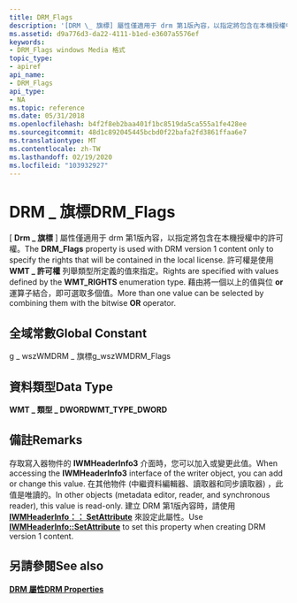```yaml
---
title: DRM_Flags
description: '[DRM \_ 旗標] 屬性僅適用于 drm 第1版內容，以指定將包含在本機授權中的許可權。'
ms.assetid: d9a776d3-da22-4111-b1ed-e3607a5576ef
keywords:
- DRM_Flags windows Media 格式
topic_type:
- apiref
api_name:
- DRM_Flags
api_type:
- NA
ms.topic: reference
ms.date: 05/31/2018
ms.openlocfilehash: b4f2f8eb2baa401f1bc8519da5ca555a1fe428ee
ms.sourcegitcommit: 48d1c892045445bcbd0f22bafa2fd3861ffaa6e7
ms.translationtype: MT
ms.contentlocale: zh-TW
ms.lasthandoff: 02/19/2020
ms.locfileid: "103932927"
---
```

# <a name="drm_flags"></a><span data-ttu-id="c211f-104">DRM \_ 旗標</span><span class="sxs-lookup"><span data-stu-id="c211f-104">DRM\_Flags</span></span>

<span data-ttu-id="c211f-105">[ **Drm \_ 旗標** ] 屬性僅適用于 drm 第1版內容，以指定將包含在本機授權中的許可權。</span><span class="sxs-lookup"><span data-stu-id="c211f-105">The **DRM\_Flags** property is used with DRM version 1 content only to specify the rights that will be contained in the local license.</span></span> <span data-ttu-id="c211f-106">許可權是使用 **WMT \_ 許可權** 列舉類型所定義的值來指定。</span><span class="sxs-lookup"><span data-stu-id="c211f-106">Rights are specified with values defined by the **WMT\_RIGHTS** enumeration type.</span></span> <span data-ttu-id="c211f-107">藉由將一個以上的值與位 **or** 運算子結合，即可選取多個值。</span><span class="sxs-lookup"><span data-stu-id="c211f-107">More than one value can be selected by combining them with the bitwise **OR** operator.</span></span>

## <a name="global-constant"></a><span data-ttu-id="c211f-108">全域常數</span><span class="sxs-lookup"><span data-stu-id="c211f-108">Global Constant</span></span>

<span data-ttu-id="c211f-109">g \_ wszWMDRM \_ 旗標</span><span class="sxs-lookup"><span data-stu-id="c211f-109">g\_wszWMDRM\_Flags</span></span>

## <a name="data-type"></a><span data-ttu-id="c211f-110">資料類型</span><span class="sxs-lookup"><span data-stu-id="c211f-110">Data Type</span></span>

<span data-ttu-id="c211f-111">**WMT \_ 類型 \_ DWORD**</span><span class="sxs-lookup"><span data-stu-id="c211f-111">**WMT\_TYPE\_DWORD**</span></span>

## <a name="remarks"></a><span data-ttu-id="c211f-112">備註</span><span class="sxs-lookup"><span data-stu-id="c211f-112">Remarks</span></span>

<span data-ttu-id="c211f-113">存取寫入器物件的 **IWMHeaderInfo3** 介面時，您可以加入或變更此值。</span><span class="sxs-lookup"><span data-stu-id="c211f-113">When accessing the **IWMHeaderInfo3** interface of the writer object, you can add or change this value.</span></span> <span data-ttu-id="c211f-114">在其他物件 (中繼資料編輯器、讀取器和同步讀取器) ，此值是唯讀的。</span><span class="sxs-lookup"><span data-stu-id="c211f-114">In other objects (metadata editor, reader, and synchronous reader), this value is read-only.</span></span> <span data-ttu-id="c211f-115">建立 DRM 第1版內容時，請使用 [**IWMHeaderInfo：： SetAttribute**](/previous-versions/windows/desktop/api/Wmsdkidl/nf-wmsdkidl-iwmheaderinfo-setattribute) 來設定此屬性。</span><span class="sxs-lookup"><span data-stu-id="c211f-115">Use [**IWMHeaderInfo::SetAttribute**](/previous-versions/windows/desktop/api/Wmsdkidl/nf-wmsdkidl-iwmheaderinfo-setattribute) to set this property when creating DRM version 1 content.</span></span>

## <a name="see-also"></a><span data-ttu-id="c211f-116">另請參閱</span><span class="sxs-lookup"><span data-stu-id="c211f-116">See also</span></span>

<dl> <dt>

[<span data-ttu-id="c211f-117">**DRM 屬性**</span><span class="sxs-lookup"><span data-stu-id="c211f-117">**DRM Properties**</span></span>](drm-properties.md)
</dt> </dl>

 

 





